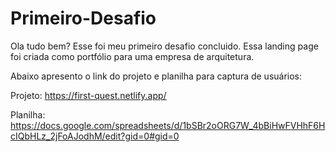 # Primeiro-Desafio
Ola tudo bem?
Esse foi meu primeiro desafio concluido.
Essa landing page foi criada como portfólio para uma empresa de arquitetura.

Abaixo apresento o link do projeto e planilha para captura de usuários:

Projeto:
https://first-quest.netlify.app/

Planilha:
https://docs.google.com/spreadsheets/d/1bSBr2oORG7W_4bBiHwFVHhF6HcIQbHLz_2jFoAJodhM/edit?gid=0#gid=0

